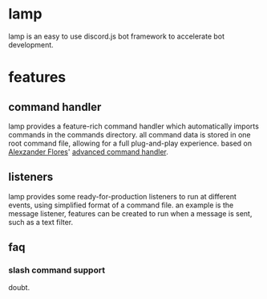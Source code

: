 # lamp
lamp is an easy to use discord.js bot framework to accelerate bot development.
# features
## command handler
lamp provides a feature-rich command handler which automatically imports commands in the commands directory. all command data is stored in one root command file, allowing for a full plug-and-play experience. based on [Alexzander Flores](https://github.com/AlexzanderFlores)' [advanced command handler](https://github.com/AlexzanderFlores/Worn-Off-Keys-Discord-Js/tree/master/22-Advanced-Command-Handler).
## listeners
lamp provides some ready-for-production listeners to run at different events, using simplified format of a command file. an example is the message listener, features can be created to run when a message is sent, such as a text filter. 

## faq
### slash command support
doubt.
